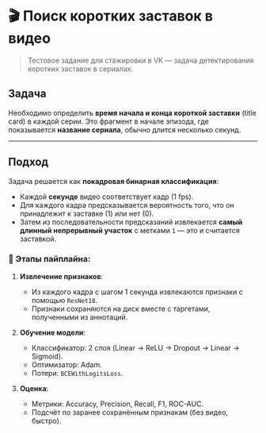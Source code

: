 # 🎬 Поиск коротких заставок в видео

> Тестовое задание для стажировки в VK — задача детектирования коротких заставок в сериалах.

##  Задача

Необходимо определить **время начала и конца короткой заставки** (title card) в каждой серии. Это фрагмент в начале эпизода, где показывается **название сериала**, обычно длится несколько секунд.

---

##  Подход

Задача решается как **покадровая бинарная классификация**:
- Каждой **секунде** видео соответствует кадр (1 fps).
- Для каждого кадра предсказывается вероятность того, что он принадлежит к заставке (1) или нет (0).
- Затем из последовательности предсказаний извлекается **самый длинный непрерывный участок** с метками `1` — это и считается заставкой.

### 🔧 Этапы пайплайна:

1. **Извлечение признаков**:
   - Из каждого кадра с шагом 1 секунда извлекаются признаки с помощью `ResNet18`.
   - Признаки сохраняются на диск вместе с таргетами, полученными из аннотаций.

2. **Обучение модели**:
   - Классификатор: 2 слоя (Linear → ReLU → Dropout → Linear → Sigmoid).
   - Оптимизатор: Adam.
   - Потери: `BCEWithLogitsLoss`.

3. **Оценка**:
   - Метрики: Accuracy, Precision, Recall, F1, ROC-AUC.
   - Подсчёт по заранее сохранённым признакам (без видео, быстро).
